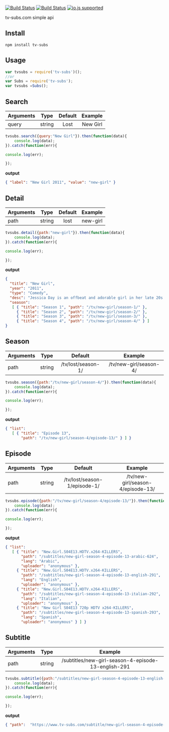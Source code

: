 [![Build Status](http://img.shields.io/travis/ayhankuru/tv-subs.svg?style=flat-square)](https://travis-ci.org/ayhankuru/tv-subs) [![Build Status](https://img.shields.io/david/ayhankuru/tv-subs.svg?style=flat-square)](https://david-dm.org/ayhankuru/tv-subs) [![io.js supported](https://img.shields.io/badge/io.js-supported-green.svg?style=flat-square)](https://iojs.org)






tv-subs.com simple api


## Install

```
npm install tv-subs
```

## Usage


```js
var tvsubs = require('tv-subs')();
//or
var Subs = require('tv-subs');
var tvsubs =Subs();
```


## Search


| Arguments     | Type          | Default       | Example       | 
| ------------- |:-------------:|:-------------:|:-------------:|
| query         | string        | Lost          |  New Girl     |


```js
tvsubs.search({query:"New Girl"}).then(function(data){
    console.log(data);
}).catch(function(err){

console.log(err);

});

```

**output**

```json
{ "label": "New Girl 2011", "value": "new-girl" }

```



## Detail


| Arguments     | Type          | Default       | Example       | 
| ------------- |:-------------:|:-------------:|:-------------:|
| path         | string        | lost          |  new-girl     |


```js
tvsubs.detail({path:"new-girl"}).then(function(data){
    console.log(data);
}).catch(function(err){

console.log(err);

});

```

**output**

```json
{
  "title": "New Girl",
  "year": "2011",
  "type": "Comedy",
  "desc": "Jessica Day is an offbeat and adorable girl in her late 20s who, after a bad breakup, moves in with three single guys. Goofy, positive, vulnerable and honest to a fault, Jess has faith in people, even when she shouldn\'t. Although she\'s dorky and awkward, she\'s comfortable in her own skin. More prone to friendships with women, she\'s not used to hanging with the boys—especially at home.",
  "season": 
   [ { "title": "Season 1", "path": "/tv/new-girl/season-1/" },
     { "title": "Season 2", "path": "/tv/new-girl/season-2/" },
     { "title": "Season 3", "path": "/tv/new-girl/season-3/" },
     { "title": "Season 4", "path": "/tv/new-girl/season-4/" } ]
}

```

## Season


| Arguments     | Type          | Default       | Example       | 
| ------------- |:-------------:|:-------------:|:-------------:|
| path         | string        | /tv/lost/season-1/         |  /tv/new-girl/season-4/     |


```js
tvsubs.season({path:"/tv/new-girl/season-4/"}).then(function(data){
    console.log(data);
}).catch(function(err){

console.log(err);

});

```

**output**

```json
{ "list": 
   [ { "title": "Episode 13",
       "path": "/tv/new-girl/season-4/episode-13/" } ] }


```


## Episode


| Arguments     | Type          | Default       | Example       | 
| ------------- |:-------------:|:-------------:|:-------------:|
| path         | string        | /tv/lost/season-1/episode-1/         |  /tv/new-girl/season-4/episode-13/     |


```js
tvsubs.episode({path:"/tv/new-girl/season-4/episode-13/"}).then(function(data){
    console.log(data);
}).catch(function(err){

console.log(err);

});

```

**output**

```json
{ "list": 
   [ { "title": "New.Girl.S04E13.HDTV.x264-KILLERS",
       "path": "/subtitles/new-girl-season-4-episode-13-arabic-624",
       "lang": "Arabic",
       "uploader": "anonymous" },
     { "title": "New.Girl.S04E13.HDTV.x264-KILLERS",
       "path": "/subtitles/new-girl-season-4-episode-13-english-291",
       "lang": "English",
       "uploader": "anonymous" },
     { "title": "New.Girl.S04E13.HDTV.x264-KILLERS",
       "path": "/subtitles/new-girl-season-4-episode-13-italian-292",
       "lang": "Italian",
       "uploader": "anonymous" },
     { "title": "New Girl S04E13 720p HDTV x264-KILLERS",
       "path": "/subtitles/new-girl-season-4-episode-13-spanish-293",
       "lang": "Spanish",
       "uploader": "anonymous" } ] }
```

## Subtitle


| Arguments     | Type          |  Example       | 
| ------------- |:-------------:|:-------------:|
| path         | string        |  /subtitles/new-girl-season-4-episode-13-english-291    |


```js
tvsubs.subtitle({path:"/subtitles/new-girl-season-4-episode-13-english-291"}).then(function(data){
    console.log(data);
}).catch(function(err){

console.log(err);

});


```

**output**

```json
{ "path":  "https://www.tv-subs.com/subtitle/new-girl-season-4-episode-13-english-291.zip" }
```
